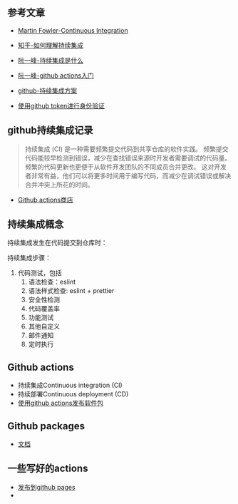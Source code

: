 

## 参考文章

- [Martin Fowler-Continuous Integration](https://www.martinfowler.com/articles/continuousIntegration.html)
- [知乎-如何理解持续集成](https://www.zhihu.com/question/23444990)
- [阮一峰-持续集成是什么](http://www.ruanyifeng.com/blog/2015/09/continuous-integration.html)
- [阮一峰-github actions入门](http://www.ruanyifeng.com/blog/2019/09/getting-started-with-github-actions.html)

- [github-持续集成方案](https://help.github.com/cn/actions/building-and-testing-code-with-continuous-integration)
- [使用github token进行身份验证](https://help.github.com/en/actions/configuring-and-managing-workflows/authenticating-with-the-github_token)



## github持续集成记录

> 持续集成 (CI) 是一种需要频繁提交代码到共享仓库的软件实践。 频繁提交代码能较早检测到错误，减少在查找错误来源时开发者需要调试的代码量。 频繁的代码更新也更便于从软件开发团队的不同成员合并更改。 这对开发者非常有益，他们可以将更多时间用于编写代码，而减少在调试错误或解决合并冲突上所花的时间。



- [Github actions商店](https://github.com/marketplace?type=actions)



## 持续集成概念

持续集成发生在代码提交到仓库时：

持续集成步骤：

1. 代码测试，包括
   1. 语法检查：eslint
   2. 语法样式检查: eslint + prettier
   3. 安全性检测
   4. 代码覆盖率
   5. 功能测试
   6. 其他自定义
   7. 邮件通知
   8. 定时执行



## Github actions

- 持续集成Continuous integration (CI) 
- 持续部署Continuous deployment (CD) 
- [使用github actions发布软件包](https://help.github.com/cn/actions/publishing-packages-with-github-actions)



## Github packages

- [文档](https://help.github.com/en/packages/publishing-and-managing-packages/about-github-packages)



## 一些写好的actions

- [发布到github pages](https://github.com/marketplace/actions/deploy-to-github-pages)
- 



